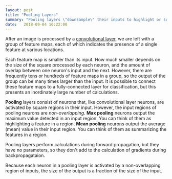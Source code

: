 ```yaml
---
layout: post
title: "Pooling Layers"
summary: "Pooling layers \"downsample\" their inputs to highlight or summarize the features in a region."
date:   2018-09-04 16:22:00
---
```


After an image is processed by a [convolutional
layer](/2018/07/21/convolutional-layers), we are left with a group of feature
maps, each of which indicates the presence of a single feature at various
locations.

Each feature map is smaller than its input. How much smaller depends on the
size of the square processed by each neuron, and the amount of overlap between
one neuron's input and the next. However, there are frequently tens or hundreds
of feature maps in a group, so the output of the group can be many times larger
than the input. It is possible to connect these feature maps to a
fully-connected layer for classification, but this presents an inordinately
large number of calculations.

**Pooling** layers consist of neurons that, like convolutional layer neurons,
are activated by square regions in their input. However, the input regions of
pooling neurons are _non-overlapping._ **Max pooling** neurons output the
maximum value detected in an input region. You can think of them as
highlighting a feature in a region. **Mean pooling** neurons output the average
(mean) value in their input region. You can think of them as summarizing the
features in a region. 

Pooling layers perform calculations during forward propagation, but they have
no parameters, so they don't add to the calculation of gradients during
backpropagataion.

Because each neuron in a pooling layer is activated by a non-overlapping region
of inputs, the size of the output is a fraction of the size of the input. 